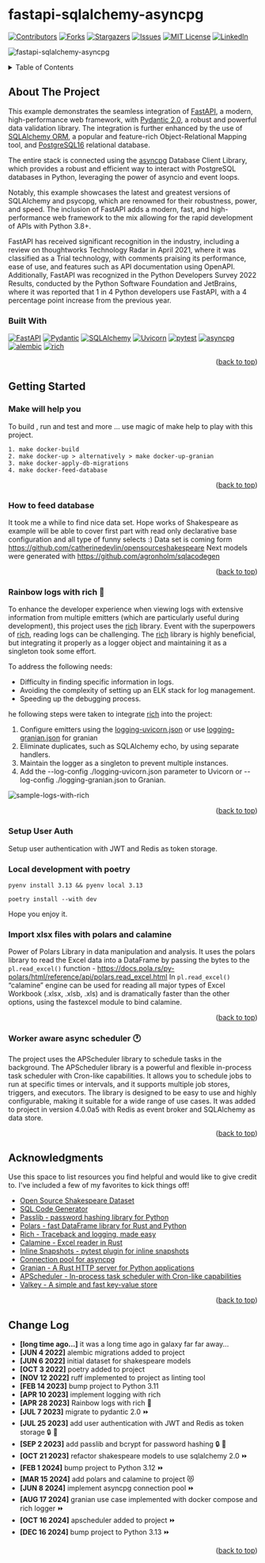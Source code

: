 # fastapi-sqlalchemy-asyncpg
[![Contributors][contributors-shield]][contributors-url]
[![Forks][forks-shield]][forks-url]
[![Stargazers][stars-shield]][stars-url]
[![Issues][issues-shield]][issues-url]
[![MIT License][license-shield]][license-url]
[![LinkedIn][linkedin-shield]][linkedin-url]

![fastapi-sqlalchemy-asyncpg](/static/fsap_1.jpg)

<a name="readme-top"></a>

<details>
  <summary>Table of Contents</summary>
  <ol>
    <li>
      <a href="#about-the-project">About The Project</a>
      <ul>
        <li><a href="#built-with">Built With</a></li>
      </ul>
    </li>
    <li>
      <a href="#getting-started">Getting Started</a>
      <ul>
        <li><a href="#make-will-help-you">Make will help you</a></li>
        <li><a href="#how-to-feed-database">How to feed database</a></li>
        <li><a href="#rainbow-logs-with-rich">Rainbow logs with rich</a></li>
        <li><a href="#setup-user-auth">Setup user auth</a></li>
        <li><a href="#local-development-with-poetry">Local development with poetry</a></li>
        <li><a href="#import-xlsx-files-with-polars-and-calamine">Import xlsx files with polars and calamine</a></li>
        <li><a href="#worker-aware-async-scheduler">Schedule jobs</a></li>
      </ul>
    </li>
    <li><a href="#acknowledgments">Acknowledgments</a></li>
  </ol>
</details>

[//]: # (TODO: Usage,Roadmap, Contributing, License, Contact)

    
## About The Project

This example demonstrates the seamless integration of [FastAPI](https://fastapi.tiangolo.com/), a modern, high-performance web framework,
with [Pydantic 2.0](https://github.com/pydantic/pydantic), a robust and powerful data validation library.
The integration is further enhanced by the use of [SQLAlchemy ORM](https://www.sqlalchemy.org/), a popular and feature-rich Object-Relational Mapping tool,
and [PostgreSQL16](https://www.postgresql.org/about/news/postgresql-16-released-2715/) relational database.

The entire stack is connected using the [asyncpg](https://github.com/MagicStack/asyncpg) Database Client Library,
which provides a robust and efficient way to interact with PostgreSQL databases in Python,
leveraging the power of asyncio and event loops.

Notably, this example showcases the latest and greatest versions of SQLAlchemy and psycopg,
which are renowned for their robustness, power, and speed. The inclusion of FastAPI adds a modern, fast, and high-performance web framework to the mix
allowing for the rapid development of APIs with Python 3.8+.

FastAPI has received significant recognition in the industry, including a review on thoughtworks Technology Radar in April 2021,
where it was classified as a Trial technology, with comments praising its performance, ease of use,
and features such as API documentation using OpenAPI. Additionally, FastAPI was recognized in the Python Developers Survey 2022 Results,
conducted by the Python Software Foundation and JetBrains, where it was reported that 1 in 4 Python developers use FastAPI,
with a 4 percentage point increase from the previous year.


### Built With
[![FastAPI][fastapi.tiangolo.com]][fastapi-url]
[![Pydantic][pydantic.com]][pydantic-url]
[![SQLAlchemy][sqlalchemy.org]][sqlalchemy-url]
[![Uvicorn][uvicorn.org]][uvicorn-url]
[![pytest][pytest.org]][pytest-url]
[![asyncpg][asyncpg.github.io]][asyncpg-url]
[![alembic][alembic.sqlalchemy.org]][alembic-url]
[![rich][rich.readthedocs.io]][rich-url]



<p align="right">(<a href="#readme-top">back to top</a>)</p>

## Getting Started

### Make will help you
To build , run and test and more ... use magic of make help to play with this project.
```shell
1. make docker-build
2. make docker-up > alternatively > make docker-up-granian
3. make docker-apply-db-migrations
4. make docker-feed-database
```


<p align="right">(<a href="#readme-top">back to top</a>)</p>

### How to feed database

It took me a while to find nice data set. Hope works of Shakespeare as example will be able to cover 
first part with read only declarative base configuration and all type of funny selects :)
Data set is coming form https://github.com/catherinedevlin/opensourceshakespeare
Next models were generated with https://github.com/agronholm/sqlacodegen

<p align="right">(<a href="#readme-top">back to top</a>)</p>

### Rainbow logs with rich :rainbow:

To enhance the developer experience when viewing logs with extensive information from multiple emitters 
(which are particularly useful during development), this project uses the [rich](https://github.com/Textualize/rich) library.
Event with the superpowers of [rich](https://github.com/Textualize/rich), reading logs can be challenging.
The [rich](https://github.com/Textualize/rich) library is highly beneficial, but integrating it properly as a logger object
and maintaining it as a singleton took some effort.

To address the following needs:
- Difficulty in finding specific information in logs.
- Avoiding the complexity of setting up an ELK stack for log management.
- Speeding up the debugging process.

he following steps were taken to integrate [rich](https://github.com/Textualize/rich) into the project:
1. Configure emitters using the [logging-uvicorn.json](https://github.com/grillazz/fastapi-sqlalchemy-asyncpg/blob/main/logging-uvicorn.json)
   or use [logging-granian.json](https://github.com/grillazz/fastapi-sqlalchemy-asyncpg/blob/main/logging-granian.json) for granian
2. Eliminate duplicates, such as SQLAlchemy echo, by using separate handlers.
3. Maintain the logger as a singleton to prevent multiple instances.
4. Add the --log-config ./logging-uvicorn.json parameter to Uvicorn or --log-config ./logging-granian.json to Granian.

![sample-logs-with-rich](/static/logz.png)

<p align="right">(<a href="#readme-top">back to top</a>)</p>

### Setup User Auth

Setup user authentication with JWT and Redis as token storage.

### Local development with poetry

```shell
pyenv install 3.13 && pyenv local 3.13
```
```shell
poetry install --with dev
```
Hope you enjoy it.

### Import xlsx files with polars and calamine
Power of Polars Library in data manipulation and analysis.
It uses the polars library to read the Excel data into a DataFrame by passing the bytes to the `pl.read_excel()` function -
https://docs.pola.rs/py-polars/html/reference/api/polars.read_excel.html
In `pl.read_excel()` “calamine” engine can be used for reading all major types of Excel Workbook (.xlsx, .xlsb, .xls) and is dramatically faster than the other options, using the fastexcel module to bind calamine.

<p align="right">(<a href="#readme-top">back to top</a>)</p>

### Worker aware async scheduler :clock1:
The project uses the APScheduler library to schedule tasks in the background.
The APScheduler library is a powerful and flexible in-process task scheduler with Cron-like capabilities.
It allows you to schedule jobs to run at specific times or intervals, and it supports multiple job stores, triggers, and executors.
The library is designed to be easy to use and highly configurable, making it suitable for a wide range of use cases.
It was added to project in version 4.0.0a5 with Redis as event broker and SQLAlchemy as data store.

<p align="right">(<a href="#readme-top">back to top</a>)</p>

## Acknowledgments
Use this space to list resources you find helpful and would like to give credit to.
I've included a few of my favorites to kick things off!

* [Open Source Shakespeare Dataset](https://github.com/catherinedevlin/opensourceshakespeare)
* [SQL Code Generator](https://github.com/agronholm/sqlacodegen)
* [Passlib - password hashing library for Python](https://passlib.readthedocs.io/en/stable/)
* [Polars - fast DataFrame library for Rust and Python](https://docs.pola.rs/)
* [Rich - Traceback and logging, made easy](https://rich.readthedocs.io/en/stable/traceback.html)
* [Calamine - Excel reader in Rust](https://github.com/tafia/calamine)
* [Inline Snapshots - pytest plugin for inline snapshots]()
* [Connection pool for asyncpg](https://magicstack.github.io/asyncpg/current/usage.html#connection-pools)
* [Granian - A Rust HTTP server for Python applications](https://github.com/emmett-framework/granian)
* [APScheduler - In-process task scheduler with Cron-like capabilities](https://apscheduler.readthedocs.io/en/master/)
* [Valkey - A simple and fast key-value store](https://github.com/valkey-io/valkey)

<p align="right">(<a href="#readme-top">back to top</a>)</p>


## Change Log
- **[long time ago...]** it was a long time ago in galaxy far far away...
- **[JUN 4 2022]** alembic migrations added to project
- **[JUN 6 2022]** initial dataset for shakespeare models
- **[OCT 3 2022]** poetry added to project
- **[NOV 12 2022]** ruff implemented to project as linting tool
- **[FEB 14 2023]** bump project to Python 3.11
- **[APR 10 2023]** implement logging with rich
- **[APR 28 2023]** Rainbow logs with rich :rainbow:
- **[JUL 7 2023]** migrate to pydantic 2.0 :fast_forward:
- **[JUL 25 2023]** add user authentication with JWT and Redis as token storage :lock: :key:
- **[SEP 2 2023]** add passlib and bcrypt for password hashing :lock: :key:
- **[OCT 21 2023]** refactor shakespeare models to use sqlalchemy 2.0 :fast_forward:
- **[FEB 1 2024]** bump project to Python 3.12 :fast_forward:
- **[MAR 15 2024]** add polars and calamine to project :heart_eyes_cat:
- **[JUN 8 2024]** implement asyncpg connection pool :fast_forward:
- **[AUG 17 2024]** granian use case implemented with docker compose and rich logger :fast_forward:
- **[OCT 16 2024]** apscheduler added to project :fast_forward:
- **[DEC 16 2024]** bump project to Python 3.13 :fast_forward:

<p align="right">(<a href="#readme-top">back to top</a>)</p>


<!-- MARKDOWN LINKS & IMAGES -->
<!-- https://www.markdownguide.org/basic-syntax/#reference-style-links -->
[contributors-shield]: https://img.shields.io/github/contributors/grillazz/fastapi-sqlalchemy-asyncpg.svg?style=for-the-badge
[contributors-url]: https://github.com/grillazz/fastapi-sqlalchemy-asyncpg/graphs/contributors
[forks-shield]: https://img.shields.io/github/forks/grillazz/fastapi-sqlalchemy-asyncpg.svg?style=for-the-badge
[forks-url]: https://github.com/grillazz/fastapi-sqlalchemy-asyncpg/network/members
[stars-shield]: https://img.shields.io/github/stars/grillazz/fastapi-sqlalchemy-asyncpg.svg?style=for-the-badge
[stars-url]: https://github.com/grillazz/fastapi-sqlalchemy-asyncpg/stargazers
[issues-shield]: https://img.shields.io/github/issues/grillazz/fastapi-sqlalchemy-asyncpg.svg?style=for-the-badge
[issues-url]: https://github.com/grillazz/fastapi-sqlalchemy-asyncpg/issues
[license-shield]: https://img.shields.io/github/license/grillazz/fastapi-sqlalchemy-asyncpg.svg?style=for-the-badge
[license-url]: https://github.com/grillazz/fastapi-sqlalchemy-asyncpg/blob/main/LICENSE
[linkedin-shield]: https://img.shields.io/badge/-LinkedIn-black.svg?style=for-the-badge&logo=linkedin&colorB=555
[linkedin-url]: https://www.linkedin.com/in/python-has-powers/

[fastapi.tiangolo.com]: https://img.shields.io/badge/FastAPI-0.115.6-009485?style=for-the-badge&logo=fastapi&logoColor=white
[fastapi-url]: https://fastapi.tiangolo.com/
[pydantic.com]: https://img.shields.io/badge/Pydantic-2.10.3-e92063?style=for-the-badge&logo=pydantic&logoColor=white
[pydantic-url]: https://docs.pydantic.dev/latest/
[sqlalchemy.org]: https://img.shields.io/badge/SQLAlchemy-2.0.36-bb0000?color=bb0000&style=for-the-badge
[sqlalchemy-url]: https://docs.sqlalchemy.org/en/20/
[uvicorn.org]: https://img.shields.io/badge/Uvicorn-0.34.0-2094f3?style=for-the-badge&logo=uvicorn&logoColor=white
[uvicorn-url]: https://www.uvicorn.org/
[asyncpg.github.io]: https://img.shields.io/badge/asyncpg-0.30.0-2e6fce?style=for-the-badge&logo=postgresql&logoColor=white
[asyncpg-url]: https://magicstack.github.io/asyncpg/current/
[pytest.org]: https://img.shields.io/badge/pytest-8.3.4-fff?style=for-the-badge&logo=pytest&logoColor=white
[pytest-url]: https://docs.pytest.org/en/6.2.x/
[alembic.sqlalchemy.org]: https://img.shields.io/badge/alembic-1.14.0-6BA81E?style=for-the-badge&logo=alembic&logoColor=white
[alembic-url]: https://alembic.sqlalchemy.org/en/latest/
[rich.readthedocs.io]: https://img.shields.io/badge/rich-13.9.4-009485?style=for-the-badge&logo=rich&logoColor=white
[rich-url]: https://rich.readthedocs.io/en/latest/
[redis.io]: https://img.shields.io/badge/redis-5.2.1-dc382d?style=for-the-badge&logo=redis&logoColor=white
[redis-url]: https://redis.io/
